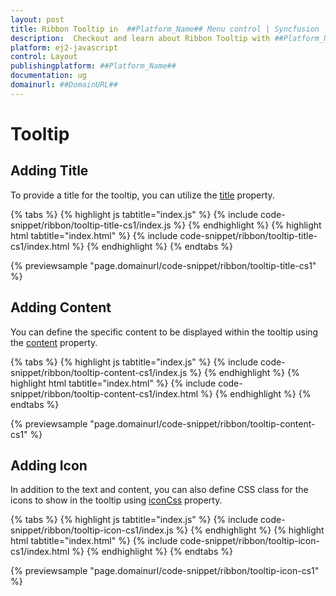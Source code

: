 ```yaml
---
layout: post
title: Ribbon Tooltip in  ##Platform_Name## Menu control | Syncfusion
description:  Checkout and learn about Ribbon Tooltip with ##Platform_Name## Menu control of Syncfusion Essential JS 2 and more details.
platform: ej2-javascript
control: Layout
publishingplatform: ##Platform_Name##
documentation: ug
domainurl: ##DomainURL##
---
```


# Tooltip

## Adding Title

To provide a title for the tooltip, you can utilize the [title](https://ej2.syncfusion.com/javascript/documentation/api/ribbon/ribbonTooltipModel/#title) property.

{% tabs %}
{% highlight js tabtitle="index.js" %}
{% include code-snippet/ribbon/tooltip-title-cs1/index.js %}
{% endhighlight %}
{% highlight html tabtitle="index.html" %}
{% include code-snippet/ribbon/tooltip-title-cs1/index.html %}
{% endhighlight %}
{% endtabs %}
          
{% previewsample "page.domainurl/code-snippet/ribbon/tooltip-title-cs1" %}

## Adding Content

You can define the specific content to be displayed within the tooltip using the [content](https://ej2.syncfusion.com/javascript/documentation/api/ribbon/ribbonTooltipModel/#content) property.

{% tabs %}
{% highlight js tabtitle="index.js" %}
{% include code-snippet/ribbon/tooltip-content-cs1/index.js %}
{% endhighlight %}
{% highlight html tabtitle="index.html" %}
{% include code-snippet/ribbon/tooltip-content-cs1/index.html %}
{% endhighlight %}
{% endtabs %}
          
{% previewsample "page.domainurl/code-snippet/ribbon/tooltip-content-cs1" %}

## Adding Icon

In addition to the text and content, you can also define CSS class for the icons to show in the tooltip using [iconCss](https://ej2.syncfusion.com/javascript/documentation/api/ribbon/ribbonTooltipModel/#iconcss) property.

{% tabs %}
{% highlight js tabtitle="index.js" %}
{% include code-snippet/ribbon/tooltip-icon-cs1/index.js %}
{% endhighlight %}
{% highlight html tabtitle="index.html" %}
{% include code-snippet/ribbon/tooltip-icon-cs1/index.html %}
{% endhighlight %}
{% endtabs %}
          
{% previewsample "page.domainurl/code-snippet/ribbon/tooltip-icon-cs1" %}